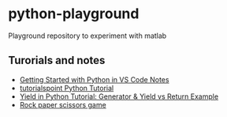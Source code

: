 # python-playground <!-- omit in toc -->
Playground repository to experiment with matlab

## Turorials and notes <!-- omit in toc -->
- [Getting Started with Python in VS Code Notes](tutorial-vscode/tutorial-vscode.md)
- [tutorialspoint Python Tutorial](tutorial-tutorialspoint/tutorial-tutorialspoint.md)
- [Yield in Python Tutorial: Generator & Yield vs Return Example](yield-generator/tutorial-yield-generator.md)
- [Rock paper scissors game](rock-paper-scissors/tutorial-rock-paper-scissors.md)